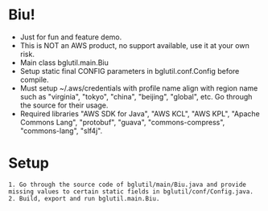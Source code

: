 # Biu!
* Just for fun and feature demo.
* This is NOT an AWS product, no support available, use it at your own risk.
* Main class bglutil.main.Biu
* Setup static final CONFIG parameters in bglutil.conf.Config before compile.
* Must setup ~/.aws/credentials with profile name align with region name such as "virginia", "tokyo", "china", "beijing", "global", etc. Go through the source for their usage.
* Required libraries "AWS SDK for Java", "AWS KCL", "AWS KPL", "Apache Commons Lang", "protobuf", "guava", "commons-compress", "commons-lang", "slf4j".

# Setup
    1. Go through the source code of bglutil/main/Biu.java and provide missing values to certain static fields in bglutil/conf/Config.java.
    2. Build, export and run bglutil.main.Biu.
